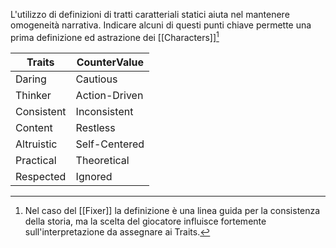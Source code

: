 L'utilizzo di definizioni di tratti caratteriali statici aiuta nel mantenere omogeneità narrativa.
Indicare alcuni di questi punti chiave permette una prima definizione ed astrazione dei [[Characters]][^1]

Traits | CounterValue
--- | ---
Daring | Cautious
Thinker | Action-Driven
Consistent | Inconsistent
Content | Restless
Altruistic | Self-Centered
Practical | Theoretical
Respected | Ignored
[^1]: Nel caso del [[Fixer]] la definizione è una linea guida per la consistenza della storia, ma la scelta del giocatore influisce fortemente sull'interpretazione da assegnare ai Traits.